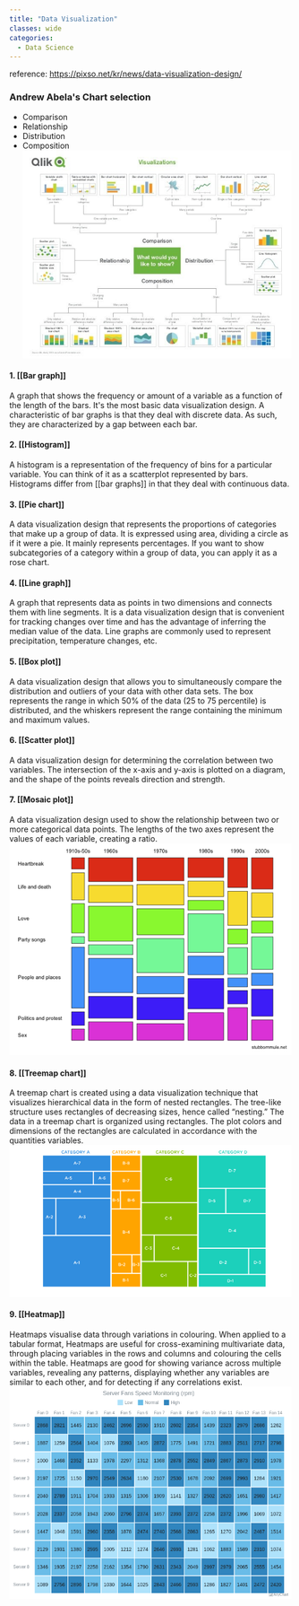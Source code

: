 ```yaml
---
title: "Data Visualization"
classes: wide 
categories:
  - Data Science 
---
```


reference: https://pixso.net/kr/news/data-visualization-design/

### Andrew Abela's Chart selection
- Comparison
- Relationship
- Distribution
- Composition 
![](assets/images/2024-01-11-DataVisualization/d1490dd59587344d50bf6ad8d83faa52.png)


#### 1. [[Bar graph]] <br>
A graph that shows the frequency or amount of a variable as a function of the length of the bars. It's the most basic data visualization design. A characteristic of bar graphs is that they deal with discrete data. As such, they are characterized by a gap between each bar.

#### 2. [[Histogram]] <br>
A histogram is a representation of the frequency of bins for a particular variable. You can think of it as a scatterplot represented by bars. Histograms differ from [[bar graphs]] in that they deal with continuous data.

#### 3. [[Pie chart]] <br>
A data visualization design that represents the proportions of categories that make up a group of data. It is expressed using area, dividing a circle as if it were a pie. It mainly represents percentages. If you want to show subcategories of a category within a group of data, you can apply it as a rose chart.

#### 4. [[Line graph]] <br>
A graph that represents data as points in two dimensions and connects them with line segments. It is a data visualization design that is convenient for tracking changes over time and has the advantage of inferring the median value of the data. Line graphs are commonly used to represent precipitation, temperature changes, etc.

#### 5. [[Box plot]] <br>
A data visualization design that allows you to simultaneously compare the distribution and outliers of your data with other data sets. The box represents the range in which 50% of the data (25 to 75 percentile) is distributed, and the whiskers represent the range containing the minimum and maximum values. 

#### 6. [[Scatter plot]] <br>
A data visualization design for determining the correlation between two variables. The intersection of the x-axis and y-axis is plotted on a diagram, and the shape of the points reveals direction and strength. 

#### 7. [[Mosaic plot]] <br>
A data visualization design used to show the relationship between two or more categorical data points. The lengths of the two axes represent the values of each variable, creating a ratio.
![](assets/images/2024-01-11-DataVisualization/71d5ca341ee0ce9918c6e133f7eba9d8.png)

#### 8. [[Treemap chart]] <br>
A treemap chart is created using a data visualization technique that visualizes hierarchical data in the form of nested rectangles. The tree-like structure uses rectangles of decreasing sizes, hence called “nesting.” The data in a treemap chart is organized using rectangles. The plot colors and dimensions of the rectangles are calculated in accordance with the quantities variables.
![](assets/images/2024-01-11-DataVisualization/373b2ec0eb39a9a9bd9b13b4ce80cdb0.png)

#### 9. [[Heatmap]] <br>
Heatmaps visualise data through variations in colouring. When applied to a tabular format, Heatmaps are useful for cross-examining multivariate data, through placing variables in the rows and columns and colouring the cells within the table. Heatmaps are good for showing variance across multiple variables, revealing any patterns, displaying whether any variables are similar to each other, and for detecting if any correlations exist.
![](assets/images/2024-01-11-DataVisualization/d8b1960db1c5ed7b370ce527286bd6a1.png)

